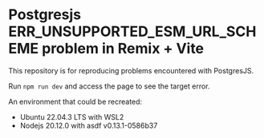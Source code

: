# Postgresjs ERR_UNSUPPORTED_ESM_URL_SCHEME problem in Remix + Vite

This repository is for reproducing problems encountered with PostgresJS.

Run `npm run dev` and access the page to see the target error.

An environment that could be recreated:
- Ubuntu 22.04.3 LTS with WSL2
- Nodejs 20.12.0 with asdf v0.13.1-0586b37
